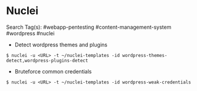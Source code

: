 # Nuclei

Search Tag(s): #webapp-pentesting #content-management-system #wordpress #nuclei

- Detect wordpress themes and plugins

`$ nuclei -u <URL> -t ~/nuclei-templates -id wordpress-themes-detect,wordpress-plugins-detect`

- Bruteforce common credentials

`$ nuclei -u <URL> -t ~/nuclei-templates -id wordpress-weak-credentials`